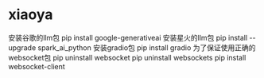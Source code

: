 # xiaoya
安装谷歌的llm包 pip install google-generativeai 
安装星火的llm包 pip install --upgrade spark_ai_python 
安装gradio包 pip install gradio
为了保证使用正确的websocket包 
  pip uninstall websocket
  pip uninstall websockets 
  pip install websocket-client

